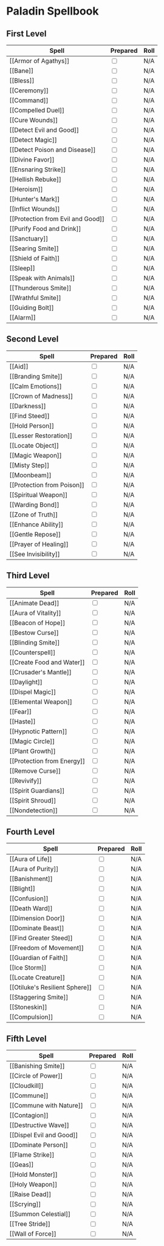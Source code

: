 # Paladin Spellbook

## First Level
| Spell                             | Prepared                | Roll |
| --------------------------------- | ----------------------- | ---- |
| [[Armor of Agathys]]              | <input type="checkbox"> | N/A  |
| [[Bane]]                          | <input type="checkbox"> | N/A  |
| [[Bless]]                         | <input type="checkbox"> | N/A  |
| [[Ceremony]]                      | <input type="checkbox"> | N/A  |
| [[Command]]                       | <input type="checkbox"> | N/A  |
| [[Compelled Duel]]                | <input type="checkbox"> | N/A  |
| [[Cure Wounds]]                   | <input type="checkbox"> | N/A  |
| [[Detect Evil and Good]]          | <input type="checkbox"> | N/A  |
| [[Detect Magic]]                  | <input type="checkbox"> | N/A  |
| [[Detect Poison and Disease]]     | <input type="checkbox"> | N/A  |
| [[Divine Favor]]                  | <input type="checkbox"> | N/A  |
| [[Ensnaring Strike]]              | <input type="checkbox"> | N/A  |
| [[Hellish Rebuke]]                | <input type="checkbox"> | N/A  |
| [[Heroism]]                       | <input type="checkbox"> | N/A  |
| [[Hunter's Mark]]                 | <input type="checkbox"> | N/A  |
| [[Inflict Wounds]]                | <input type="checkbox"> | N/A  |
| [[Protection from Evil and Good]] | <input type="checkbox"> | N/A  |
| [[Purify Food and Drink]]         | <input type="checkbox"> | N/A  |
| [[Sanctuary]]                     | <input type="checkbox"> | N/A  |
| [[Searing Smite]]                 | <input type="checkbox"> | N/A  |
| [[Shield of Faith]]               | <input type="checkbox"> | N/A  |
| [[Sleep]]                         | <input type="checkbox"> | N/A  |
| [[Speak with Animals]]            | <input type="checkbox"> | N/A  |
| [[Thunderous Smite]]              | <input type="checkbox"> | N/A  |
| [[Wrathful Smite]]                | <input type="checkbox"> | N/A  |
| [[Guiding Bolt]]                  | <input type="checkbox"> | N/A  |
| [[Alarm]]                         | <input type="checkbox"> | N/A  |
## Second Level
| Spell                      | Prepared                | Roll |
| -------------------------- | ----------------------- | ---- |
| [[Aid]]                    | <input type="checkbox"> | N/A  |
| [[Branding Smite]]         | <input type="checkbox"> | N/A  |
| [[Calm Emotions]]          | <input type="checkbox"> | N/A  |
| [[Crown of Madness]]       | <input type="checkbox"> | N/A  |
| [[Darkness]]               | <input type="checkbox"> | N/A  |
| [[Find Steed]]             | <input type="checkbox"> | N/A  |
| [[Hold Person]]            | <input type="checkbox"> | N/A  |
| [[Lesser Restoration]]     | <input type="checkbox"> | N/A  |
| [[Locate Object]]          | <input type="checkbox"> | N/A  |
| [[Magic Weapon]]           | <input type="checkbox"> | N/A  |
| [[Misty Step]]             | <input type="checkbox"> | N/A  |
| [[Moonbeam]]               | <input type="checkbox"> | N/A  |
| [[Protection from Poison]] | <input type="checkbox"> | N/A  |
| [[Spiritual Weapon]]       | <input type="checkbox"> | N/A  |
| [[Warding Bond]]           | <input type="checkbox"> | N/A  |
| [[Zone of Truth]]          | <input type="checkbox"> | N/A  |
| [[Enhance Ability]]        | <input type="checkbox"> | N/A  |
| [[Gentle Repose]]          | <input type="checkbox"> | N/A  |
| [[Prayer of Healing]]      | <input type="checkbox"> | N/A  |
| [[See Invisibility]]       | <input type="checkbox"> | N/A  |
## Third Level
| Spell                      | Prepared                | Roll |
| -------------------------- | ----------------------- | ---- |
| [[Animate Dead]]           | <input type="checkbox"> | N/A  |
| [[Aura of Vitality]]       | <input type="checkbox"> | N/A  |
| [[Beacon of Hope]]         | <input type="checkbox"> | N/A  |
| [[Bestow Curse]]           | <input type="checkbox"> | N/A  |
| [[Blinding Smite]]         | <input type="checkbox"> | N/A  |
| [[Counterspell]]           | <input type="checkbox"> | N/A  |
| [[Create Food and Water]]  | <input type="checkbox"> | N/A  |
| [[Crusader's Mantle]]      | <input type="checkbox"> | N/A  |
| [[Daylight]]               | <input type="checkbox"> | N/A  |
| [[Dispel Magic]]           | <input type="checkbox"> | N/A  |
| [[Elemental Weapon]]       | <input type="checkbox"> | N/A  |
| [[Fear]]                   | <input type="checkbox"> | N/A  |
| [[Haste]]                  | <input type="checkbox"> | N/A  |
| [[Hypnotic Pattern]]       | <input type="checkbox"> | N/A  |
| [[Magic Circle]]           | <input type="checkbox"> | N/A  |
| [[Plant Growth]]           | <input type="checkbox"> | N/A  |
| [[Protection from Energy]] | <input type="checkbox"> | N/A  |
| [[Remove Curse]]           | <input type="checkbox"> | N/A  |
| [[Revivify]]               | <input type="checkbox"> | N/A  |
| [[Spirit Guardians]]       | <input type="checkbox"> | N/A  |
| [[Spirit Shroud]]          | <input type="checkbox"> | N/A  |
| [[Nondetection]]           | <input type="checkbox"> | N/A  |
## Fourth Level
| Spell                          | Prepared                | Roll |
| ------------------------------ | ----------------------- | ---- |
| [[Aura of Life]]               | <input type="checkbox"> | N/A  |
| [[Aura of Purity]]             | <input type="checkbox"> | N/A  |
| [[Banishment]]                 | <input type="checkbox"> | N/A  |
| [[Blight]]                     | <input type="checkbox"> | N/A  |
| [[Confusion]]                  | <input type="checkbox"> | N/A  |
| [[Death Ward]]                 | <input type="checkbox"> | N/A  |
| [[Dimension Door]]             | <input type="checkbox"> | N/A  |
| [[Dominate Beast]]             | <input type="checkbox"> | N/A  |
| [[Find Greater Steed]]         | <input type="checkbox"> | N/A  |
| [[Freedom of Movement]]        | <input type="checkbox"> | N/A  |
| [[Guardian of Faith]]          | <input type="checkbox"> | N/A  |
| [[Ice Storm]]                  | <input type="checkbox"> | N/A  |
| [[Locate Creature]]            | <input type="checkbox"> | N/A  |
| [[Otiluke's Resilient Sphere]] | <input type="checkbox"> | N/A  |
| [[Staggering Smite]]           | <input type="checkbox"> | N/A  |
| [[Stoneskin]]                  | <input type="checkbox"> | N/A  |
| [[Compulsion]]                 | <input type="checkbox"> | N/A  |
## Fifth Level
| Spell                    | Prepared                | Roll |
| ------------------------ | ----------------------- | ---- |
| [[Banishing Smite]]      | <input type="checkbox"> | N/A  |
| [[Circle of Power]]      | <input type="checkbox"> | N/A  |
| [[Cloudkill]]            | <input type="checkbox"> | N/A  |
| [[Commune]]              | <input type="checkbox"> | N/A  |
| [[Commune with Nature]]  | <input type="checkbox"> | N/A  |
| [[Contagion]]            | <input type="checkbox"> | N/A  |
| [[Destructive Wave]]     | <input type="checkbox"> | N/A  |
| [[Dispel Evil and Good]] | <input type="checkbox"> | N/A  |
| [[Dominate Person]]      | <input type="checkbox"> | N/A  |
| [[Flame Strike]]         | <input type="checkbox"> | N/A  |
| [[Geas]]                 | <input type="checkbox"> | N/A  |
| [[Hold Monster]]         | <input type="checkbox"> | N/A  |
| [[Holy Weapon]]          | <input type="checkbox"> | N/A  |
| [[Raise Dead]]           | <input type="checkbox"> | N/A  |
| [[Scrying]]              | <input type="checkbox"> | N/A  |
| [[Summon Celestial]]     | <input type="checkbox"> | N/A  |
| [[Tree Stride]]          | <input type="checkbox"> | N/A  |
| [[Wall of Force]]        | <input type="checkbox"> | N/A  |